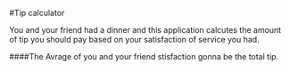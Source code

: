 #Tip calculator

You and your friend had a dinner and this application calcutes the amount of tip you should pay based on your satisfaction of service you had.

####The Avrage of you and your friend stisfaction gonna be the total tip.
